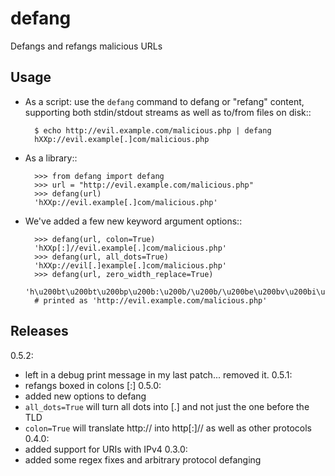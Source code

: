 defang
======

Defangs and refangs malicious URLs

Usage
-----

- As a script: use the `defang` command to defang or "refang"
  content, supporting
  both stdin/stdout streams as well as to/from files on disk::

        $ echo http://evil.example.com/malicious.php | defang
        hXXp://evil.example[.]com/malicious.php

- As a library::

        >>> from defang import defang
        >>> url = "http://evil.example.com/malicious.php"
        >>> defang(url)
        'hXXp://evil.example[.]com/malicious.php'

- We've added a few new keyword argument options::

        >>> defang(url, colon=True)
        'hXXp[:]//evil.example[.]com/malicious.php'
        >>> defang(url, all_dots=True)
        'hXXp://evil[.]example[.]com/malicious.php'
        >>> defang(url, zero_width_replace=True)
        'h\u200bt\u200bt\u200bp\u200b:\u200b/\u200b/\u200be\u200bv\u200bi\u200bl\u200b.\u200be\u200bx\u200ba\u200bm\u200bp\u200bl\u200be\u200b.\u200bc\u200bo\u200bm\u200b/\u200bm\u200ba\u200bl\u200bi\u200bc\u200bi\u200bo\u200bu\u200bs\u200b.\u200bp\u200bh\u200bp'
        # printed as 'h​t​t​p​:​/​/​e​v​i​l​.​e​x​a​m​p​l​e​.​c​o​m​/​m​a​l​i​c​i​o​u​s​.​p​h​p'

Releases
--------

0.5.2:
  - left in a debug print message in my last patch... removed it.
0.5.1:
  - refangs boxed in colons [:]
0.5.0:
  - added new options to defang
  - `all_dots=True` will turn all dots into [.] and not just the one before the TLD
  - `colon=True` will translate http:// into http[:]// as well as other protocols
0.4.0:
  - added support for URIs with IPv4
0.3.0:
  - added some regex fixes and arbitrary protocol defanging
